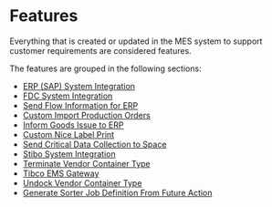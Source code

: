 # Features

Everything that is created or updated in the MES system to support customer requirements are considered features.

The features are grouped in the following sections:
* [ERP (SAP) System Integration](/AMSOsram/techspec>features>CustomERPSystemIntegration)
* [FDC System Integration](/AMSOsram/techspec>features>CustomFDCSystemIntegration)
* [Send Flow Information for ERP](/AMSOsram/techspec>features>CustomFlowInformationToERP)
* [Custom Import Production Orders](/AMSOsram/techspec>features>CustomImportProductionOrders)
* [Inform Goods Issue to ERP](/AMSOsram/techspec>features>CustomInformGoodsIssueToERP)
* [Custom Nice Label Print](/AMSOsram/techspec>features>CustomNiceLabelPrint)
* [Send Critical Data Collection to Space](/AMSOsram/techspec>features>CustomSendMESCriticalDataCollectionToSpace)
* [Stibo System Integration](/AMSOsram/techspec>features>CustomStiboSystemIntegration)
* [Terminate Vendor Container Type](/AMSOsram/techspec>features>CustomTerminateVendorContainerType)
* [Tibco EMS Gateway](/AMSOsram/techspec>features>CustomTibcoEMSGateway)
* [Undock Vendor Container Type](/AMSOsram/techspec>features>CustomUndockVendorContainerType)
* [Generate Sorter Job Definition From Future Action](/AMSOsram/techspec>features>GenerateSorterJobDefinitionFromFutureAction)


